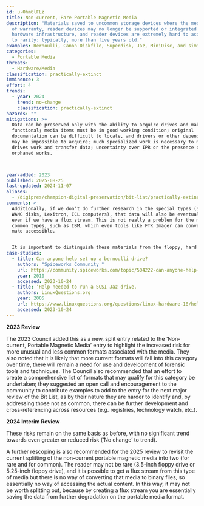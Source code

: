 ```yaml
---
id: u-Ohm6lFLz
title: Non-current, Rare Portable Magnetic Media
description: "Materials saved to uncommon storage devices where the media is out
  of warranty, reader devices may no longer be supported or integrated into
  hardware infrastructure, and reader devices are extremely hard to acquire due
  to rarity: typically, more than five years old."
examples: Bernoulli, Canon Diskfile, Superdisk, Jaz, MiniDisc, and similar
categories:
  - Portable Media
threats:
  - Hardware/Media
classification: practically-extinct
imminence: 3
effort: 4
trends:
  - year: 2024
    trend: no-change
    classification: practically-extinct
hazards: ""
mitigations: >+
  Data can be preserved only with the ability to acquire drives and make them
  functional; media items must be in good working condition; original
  documentation can be difficult to locate, and drivers or other dependencies
  may be impossible to acquire; much specialized work is necessary to make
  drives work and transfer data; uncertainty over IPR or the presence of
  orphaned works.



year-added: 2023
published: 2025-08-25
last-updated: 2024-11-07
aliases:
  - /digipres/champion-digital-preservation/bit-list/practically-extinct/bitlist-non-current-rare-portable-magnetic-media
comments: >-
  Additionally, if we don’t do further research in the special types (Such a
  WANG disks, Lexitron, ICL computers), that data will also be eventually lost,
  even if we have a flux stream. This is not really a problem for the more
  common types, such as IBM, which even tools like FTK Imager can convert and
  make accessible.


  It is important to distinguish these materials from the floppy, hard drive, and other common formats for which there are still a large number of readers available and tools have been developed (FC5025, KryoFlux). These less typical, unusual or ‘weird’ formats were momentary and ephemeral and weren't very popular, but archival data exist on them and there are very few readers available and very few tools, if any, exist to support them. There is an overall lower impact because there are few collections on these media, relatively.
case-studies:
  - title: Can anyone help set up a bernoulli drive?
    authors: "Spiceworks Community "
    url: https://community.spiceworks.com/topic/504222-can-anyone-help-set-up-a-bernoulli-drive
    year: 2010
    accessed: 2023-10-24
  - title: ‘Help needed to run a SCSI Jaz drive.
    authors: LinuxQuestions.org
    year: 2005
    url: https://www.linuxquestions.org/questions/linux-hardware-18/help-needed-to-run-a-scsi-jaz-drive-318549/
    accessed: 2023-10-24
---
```

**2023 Review**

The 2023 Council added this as a new, split entry related to the ‘Non-current, Portable Magnetic Media’ entry to highlight the increased risk for more unusual and less common formats associated with the media. They also noted that it is likely that more current formats will fall into this category over time, there will remain a need for use and development of forensic tools and techniques. The Council also recommended that an effort to create a comprehensive list of formats that may qualify for this category be undertaken; they suggested an open call and encouragement to the community to contribute examples to add to the entry for the next major review of the Bit List, as by their nature they are harder to identify and, by addressing those not as common, there can be further development and cross-referencing across resources (e.g. registries, technology watch, etc.).

**2024 Interim Review**

These risks remain on the same basis as before, with no significant trend towards even greater or reduced risk (‘No change’ to trend).

A further rescoping is also recommended for the 2025 review to revisit the current splitting of the non-current portable magnetic media into two (for rare and for common). The reader may not be rare (3.5-inch floppy drive or 5.25-inch floppy drive), and it is possible to get a flux stream from this type of media but there is no way of converting that media to binary files, so essentially no way of accessing the actual content. In this way, it may not be worth splitting out, because by creating a flux stream you are essentially saving the data from further degradation on the portable media format.
